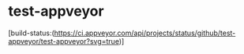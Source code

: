 # test-appveyor

[build-status:(https://ci.appveyor.com/api/projects/status/github/test-appveyor/test-appveyor?svg=true)]
